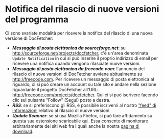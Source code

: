 Notifica del rilascio di nuove versioni del programma
====================
Ci sono svariate modalità per ricevere la notifica del rilascio di una nuova versione di DocFetcher:

* ***Messaggio di posta elettronica da sourceforge.net***: su <http://sourceforge.net/projects/docfetcher>, c'è un'area denominata `Update Notification` in cui si può inserire il proprio indirizzo di email per ricevere una notifica quando vengono rilasciate nuove versioni.
* ***Messaggio di posta elettronica da freecode.com***: l'annuncio del rilascio di nuove versioni di DocFetcher avviene abitualmente su <http://freecode.com>. Per ricevere un messaggio di posta elettronica al riguardo, ci si può creare un account su tale sito e andare nella sezione riguardante il progetto DocFetcher all'URL: <http://freecode.com/projects/docfetcher>. Qui ci si può iscrivere facendo clic sul pulsante "Follow" (Segui) posto a destra.
* ***RSS***: se si preferiscono gli RSS, è possibile iscriversi al nostro ["feed" di informazioni](http://sourceforge.net/api/file/index/project-id/197779/mtime/desc/limit/20/rss) relativo al rilascio di nuove versioni.
* ***Update Scanner***: se si usa Mozilla Firefox, si può fare affidamento su questa sua estensione scaricabile [qui](https://addons.mozilla.org/en-US/firefox/addon/update-scanner/). Essa consente di monitorare arbitrariamente dei siti web fra i quali anche la nostra [pagina di download](http://docfetcher.sourceforge.net/download.html).